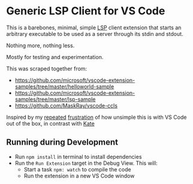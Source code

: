 # Generic LSP Client for VS Code

This is a barebones, minimal, simple [LSP](https://langserver.org/) client extension that starts an arbitrary executable to be used as a server through its stdin and stdout.

Nothing more, nothing less.

Mostly for testing and experimentation.

This was scraped together from:
  - https://github.com/microsoft/vscode-extension-samples/tree/master/helloworld-sample
  - https://github.com/microsoft/vscode-extension-samples/tree/master/lsp-sample
  - https://github.com/MaskRay/vscode-ccls

Inspired by my [repeated](https://twitter.com/torokati44/status/1214988526460256256) [frustration](https://twitter.com/torokati44/status/1291353494440554496) of how unsimple this is with VS Code out of the box, in contrast with [Kate](https://kate-editor.org/)

## Running during Development

  - Run `npm install` in terminal to install dependencies
  - Run the `Run Extension` target in the Debug View. This will:
    - Start a task `npm: watch` to compile the code
    - Run the extension in a new VS Code window
